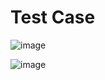 # Test Case 

![image](https://user-images.githubusercontent.com/117518577/212050175-c486bc5b-57db-4770-a2f8-00433111852b.png)

![image](https://user-images.githubusercontent.com/117518577/212045000-1d09e259-34af-46b2-a4d5-ef5ec4281052.png)


